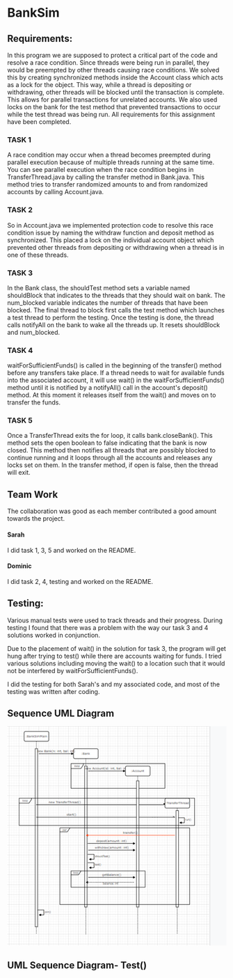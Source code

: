 # BankSim

## Requirements:
In this program we are supposed to protect a critical part of the code and resolve a race condition. Since threads were being run in parallel, they would be preempted by other threads causing race conditions. We solved this by creating synchronized methods inside the Account class which acts as a lock for the object. This way, while a thread is depositing or withdrawing, other threads will be blocked until the transaction is complete. This allows for parallel transactions for unrelated accounts. We also used locks on the bank for the test method that prevented transactions to occur while the test thread was being run. All requirements for this assignment have been completed.


### TASK 1
A race condition may occur when a thread becomes preempted during parallel execution because of multiple threads running at the same time.
You can see parallel execution when the race condition begins in TransferThread.java by calling the transfer method in Bank.java.
This method tries to transfer randomized amounts to and from randomized accounts by calling Account.java.

### TASK 2

So in Account.java we implemented protection code to resolve this race condition issue by naming the withdraw function and deposit
method as synchronized. This placed a lock on the individual account object which prevented other threads from depositing or withdrawing when a thread is in one of these threads.

### TASK 3

In the Bank class, the shouldTest method sets a variable named shouldBlock that indicates to the threads that they should wait on bank. The num_blocked variable indicates the number of threads that have been blocked. The final thread to block first calls the test method which launches a test thread to perform the testing. Once the testing is done, the thread calls notifyAll on the bank to wake all the threads up. It resets shouldBlock and num_blocked.

### TASK 4
waitForSufficientFunds() is called in the beginning of the transfer() method before any transfers take place. 
If a thread needs to wait for available funds into the associated account, it will use wait() in the waitForSufficientFunds() method until it is notified by a notifyAll() call in the account's deposit() method. At this moment it releases itself from the wait() and moves on to transfer the funds. 


### TASK 5

Once a TransferThread exits the for loop, it calls bank.closeBank(). This method sets the open boolean to false indicating that the bank is now closed. This method then notifies all threads that are possibly blocked to continue running and it loops through all the accounts and releases any locks set on them. In the transfer method, if open is false, then the thread will exit.

## Team Work
The collaboration was good as each member contributed a good amount towards the project.

#### Sarah
I did task 1, 3, 5 and worked on the README.

#### Dominic 
I did task 2, 4, testing and worked on the README.

## Testing:
Various manual tests were used to track threads and their progress. During testing I found that there was a problem with the way our task 3 and 4 solutions worked in conjunction. 

Due to the placement of wait() in the solution for task 3, the program will get hung after trying to test() while there are accounts waiting for funds. I tried various solutions including moving the wait() to a location such that it would not be interfered by waitForSufficientFunds(). 

I did the testing for both Sarah's and my associated code, and most of the testing was written after coding. 


## Sequence UML Diagram

![](https://github.com/3296Spring2020/banksim-multithreading-02-noshin-taraska-team/blob/newBranch/lab5UML.PNG?raw=true)


## UML Sequence Diagram- Test() 



